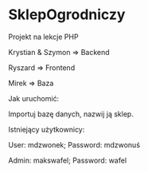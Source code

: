 # SklepOgrodniczy
Projekt na lekcje PHP

Krystian & Szymon => Backend

Ryszard => Frontend

Mirek => Baza

Jak uruchomić:

Importuj bazę danych, nazwij ją sklep.

Istniejący użytkownicy:

User: mdzwonek; Password: mdzwonuś

Admin: makswafel; Password: wafel
